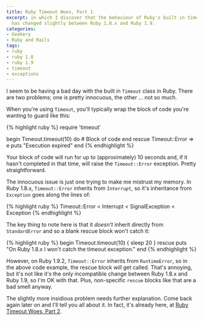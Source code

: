 ```yaml
---
title: Ruby Timeout Woes, Part 1
excerpt: in which I discover that the behaviour of Ruby's built in timeout mechanism
  has changed slightly between Ruby 1.8.x and Ruby 1.9.
categories:
- Geekery
- Ruby and Rails
tags:
- ruby
- ruby 1.8
- ruby 1.9
- timeout
- exceptions
---
```

I seem to be having a bad day with the built in `Timeout` class in Ruby. There are two problems; one is pretty innocuous, the other ... not so much.

When you're using `Timeout`, you'll typically wrap the block of code you're wanting to guard like this:

{% highlight ruby %}
require 'timeout'

begin
  Timeout.timeout(10) do
    # Block of code
  end
rescue Timeout::Error => e
  puts "Execution expired"
end
{% endhighlight %}

Your block of code will run for up to (approximately) 10 seconds and, if it hasn't completed in that time, will raise the `Timeout::Error` exception. Pretty straightforward.

The innocuous issue is just one trying to make me mistrust my memory. In Ruby 1.8.x, `Timeout::Error` inherits from `Interrupt`, so it's inheritance from `Exception` goes along the lines of:

{% highlight ruby %}
Timeout::Error < Interrupt < SignalException < Exception
{% endhighlight %}

The key thing to note here is that it *doesn't* inherit directly from `StandardError` and so a blank rescue block won't catch it:

{% highlight ruby %}
begin
  Timeout.timeout(10) { sleep 20 }
rescue
  puts "On Ruby 1.8.x I won't catch the timeout exception."
end
{% endhighlight %}

However, on Ruby 1.9.2, `Timeout::Error` inherits from `RuntimeError`, so in the above code example, the rescue block *will* get called. That's annoying, but it's not like it's the only incompatible change between Ruby 1.8.x and Ruby 1.9, so I'm OK with that. Plus, non-specific `rescue` blocks like that are a bad smell anyway.

The slightly more insidious problem needs further explanation. Come back again later on and I'll tell you all about it. In fact, it's already here, at [Ruby Timeout Woes, Part 2](/articles/ruby-timeout-woes-part-2/).
